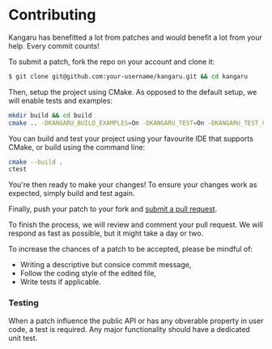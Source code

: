 Contributing
============

Kangaru has benefitted a lot from patches and would benefit a lot from your help. Every commit counts!

To submit a patch, fork the repo on your account and clone it:
```sh
$ git clone git@github.com:your-username/kangaru.git && cd kangaru
```

Then, setup the project using CMake. As opposed to the default setup, we will enable tests and examples:
```sh
mkdir build && cd build
cmake .. -DKANGARU_BUILD_EXAMPLES=On -DKANGARU_TEST=On -DKANGARU_TEST_CXX14=On -DKANGARU_TEST_CXX17=On
```

You can build and test your project using your favourite IDE that supports CMake, or build using the command line:
```sh
cmake --build .
ctest
```

You're then ready to make your changes! To ensure your changes work as expected, simply build and test again.

Finally, push your patch to your fork and [submit a pull request](https://github.com/gracicot/kangaru/compare/).

To finish the process, we will review and comment your pull request. We will respond as fast as possible, but it might take a day or two.

To increase the chances of a patch to be accepted, please be mindful of:

 * Writing a descriptive but consice commit message,
 * Follow the coding style of the edited file,
 * Write tests if applicable.
 
### Testing

When a patch influence the public API or has any obverable property in user code, a test is required. Any major functionality should have a dedicated unit test.
